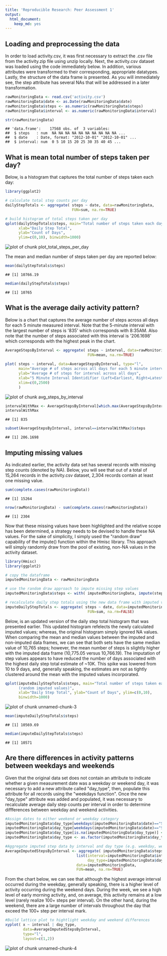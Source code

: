 ```yaml
---
title: 'Reproducible Research: Peer Assessment 1'
output:
  html_document:
    keep_md: yes
---
```



## Loading and preprocessing the data

In order to load activity.csv, it was first necessary to extract the .csv file
from the activity.zip file using unzip locally.  Next, the activity.csv dataset
was loaded using the code immediately below.  In addition, various attributes 
were transformed to their corresponding, appropriate datatypes.  Lastly,
the structure of the data frame is presented.  As you will immediately see,
the step attribute has several NAs that will be addressed in a later
transformation.


```r
rawMonitoringData <- read.csv('activity.csv')
rawMonitoringData$date <- as.Date(rawMonitoringData$date)
rawMonitoringData$steps <- as.numeric(rawMonitoringData$steps)
rawMonitoringData$interval <- as.numeric(rawMonitoringData$interval)

str(rawMonitoringData)
```

```
## 'data.frame':	17568 obs. of  3 variables:
##  $ steps   : num  NA NA NA NA NA NA NA NA NA NA ...
##  $ date    : Date, format: "2012-10-01" "2012-10-01" ...
##  $ interval: num  0 5 10 15 20 25 30 35 40 45 ...
```

## What is mean total number of steps taken per day?

Below, is a histogram that captures the total number of steps taken each day:


```r
library(ggplot2)

# calculate total step counts per day
dailyStepTotals <- aggregate( steps ~ date, data=rawMonitoringData,
                              FUN=sum, na.rm=TRUE)

# build histogram of total steps taken per day
qplot(dailyStepTotals$steps, main="Total number of steps taken each day", 
      xlab="Daily Step Total", 
      ylab="Count of Days",
      ylim=c(0,10), binwidth=1000)
```

![plot of chunk plot_total_steps_per_day](figure/plot_total_steps_per_day-1.png) 

The mean and median number of steps taken per day are reported below:

```r
mean(dailyStepTotals$steps)
```

```
## [1] 10766.19
```

```r
median(dailyStepTotals$steps)
```

```
## [1] 10765
```

## What is the average daily activity pattern?

Below is a chart that captures the average number of steps across all days
for each 5 minute measured interval.  Note that the 5-minute interval with
the largest number of steps is '835' which corresponds with 8:35AM.  Also note
that the number of steps associated with this interval is '206.1698' which
corresponds with the highest peak in the chart.


```r
AverageStepsByInterval <- aggregate( steps ~ interval, data=rawMonitoringData,
                                     FUN=mean, na.rm=TRUE)
                                     
plot( steps ~ interval, data=AverageStepsByInterval, type="l",
      main="Average # of steps across all days for each 5 minute interval",
      ylab="Average # of steps for interval across all days",
      xlab="5 Minute Interval Identidifier (Left=Earliest, Right=Latest)",
      xlim=c(0,2500)
      )
```

![plot of chunk avg_steps_by_interval](figure/avg_steps_by_interval-1.png) 

```r
intervalWithMax <- AverageStepsByInterval[which.max(AverageStepsByInterval$steps),]$interval
intervalWithMax
```

```
## [1] 835
```

```r
subset(AverageStepsByInterval, interval==intervalWithMax)$steps
```

```
## [1] 206.1698
```


## Imputing missing values

<!--
 Calculate and report total # of missing values in dataset (Tot# NA rows)
 -->
 As indicated earlier, the activity data set has several records with missing
 step counts (denoted by NA).  Below, you will see that out of a total 
 of 15,264 records in the activity.csv dataset, 2,304 records contain at least
 one missing value.


```r
sum(complete.cases(rawMonitoringData))
```

```
## [1] 15264
```

```r
nrow(rawMonitoringData) - sum(complete.cases(rawMonitoringData))
```

```
## [1] 2304
```

<!--
 Devise a strategy for filling in all of the missing values in the dataset. The strategy does not need to be     sophisticated. For example, you could use the mean/median for that day, or the mean for that 5-minute interval,   etc.
 -->

Now that these missing values have been highlighted and the relative scope has
been determined, a strategy needs to be devised to handle these NA values.
For the sake of simplicity, I simply used the "random draw" capability of the
impute() function within the Hmisc library.  This approach will simply randomly
draw from the pool of existing, non-NA values in the activity dataset.


```r
library(Hmisc)
library(ggplot2)

# copy the dataframe
imputedMonitoringData <- rawMonitoringData

# use the random draw approach to impute missing step values
imputedMonitoringData$steps <- with( imputedMonitoringData, impute(steps,"random") )

# recalculate daily step totals using the new data frame with imputed values.
imputeDailyStepTotals <- aggregate( steps ~ date, data=imputedMonitoringData,
                                     FUN=sum, na.rm=FALSE)
```

Below, is an updated version of the daily step total histogram that was 
presented earlier.  This updated histogram refelects the newly calculated 
imputed values; whereas, the original histogram simply ignored NA values.
When comparing the mean and median values between the imputed and non-imputed
data frames, we can see that both sets have the same median value of 10,765 steps;
however, the mean number of steps is slightly higher with the imputed data frame
(10,775.05 versus 10,766.19).  The imputation of step values appears to have
reduced the number of days associated with the highest daily step total estimate
of ~10K.  This spike was lowered from 10 to 9 days, and, generally speaking, 
the estimates are not as tightly clustered around the mean with the imputed
values incorporated.


```r
qplot(imputeDailyStepTotals$steps, main="Total number of steps taken each day
      (random imputed values)", 
      xlab="Daily Step Total", ylab="Count of Days", ylim=c(0,10), 
      binwidth=1000)
```

![plot of chunk unnamed-chunk-3](figure/unnamed-chunk-3-1.png) 

```r
mean(imputeDailyStepTotals$steps)
```

```
## [1] 10569.69
```

```r
median(imputeDailyStepTotals$steps)
```

```
## [1] 10571
```

## Are there differences in activity patterns between weekdays and weekends

Given that the original data set does not contain an attribute to indicate
whether a given measurement date was a weekday or weekend day, it was necessary
to add a new attribute called "day_type", then, populate this attribute for
all records using the "weekdays function".  Once the new "day_type" attribute
was added and populated, it was necessary to recalculate average daily
step counts per interval in order to determine diffferences between weekday
and weekend activities.


```r
#Assign dates to either weekend or weekday category
imputedMonitoringData$day_type[weekdays(imputedMonitoringData$date)=="Saturday"] <- "weekend"
imputedMonitoringData$day_type[weekdays(imputedMonitoringData$date)=="Sunday"] <- "weekend"
imputedMonitoringData$day_type[is.na(imputedMonitoringData$day_type)] <- "weekday"
imputedMonitoringData$day_type <- as.factor(imputedMonitoringData$day_type)

#Aggregate imputed step data by interval and day type (e.g. weekday, weekend)
AverageImputedStepsByInterval <- aggregate( imputedMonitoringData$steps,
                                list(interval=imputedMonitoringData$interval,
                                     day_type=imputedMonitoringData$day_type), 
                                data=imputedMonitoringData,
                                FUN=mean, na.rm=TRUE)
```

From the chart below, we can see that although the highest average interval
occurred during the weekday, generally speaking, there is a higher level of
activity occurring during the weekend days.  During the week, we see a 
high level of early morning activity, and, on average, this activity remains
at a low level (rarely realize 100+ steps per interval).  On the other hand, 
during the weekend, there are a large number of intervals throughout the day
that exceed the 100+ step per interval mark.

```r
#Build lattice plot to hightlight weekday and weekend differences
xyplot( x ~ interval | day_type, 
        data=AverageImputedStepsByInterval,
        type="l",
        layout=c(1,2))
```

![plot of chunk unnamed-chunk-4](figure/unnamed-chunk-4-1.png) 


